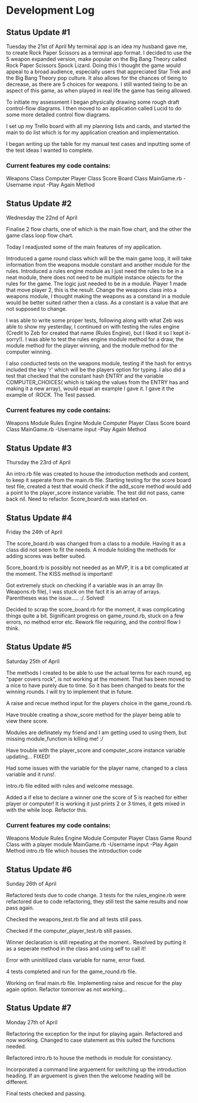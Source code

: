 # Development Log
## Status Update #1
Tuesday the 21st of April
My terminal app is an idea my husband gave me, to create Rock Paper Scissors as a terminal app format. I decided to use the 5 weapon expanded version, make popular on the Big Bang Theory called Rock Paper Scissors Spock Lizard. Doing this I thought the game would appeal to a broad audience, especially users that appreciated Star Trek and the Big Bang Theory pop culture. It also allows for the chances of tieing to decrease, as there are 5 choices for weapons. I still wanted tieing to be an aspect of this game, as when played in real life the game has tieing allowed.

To initiate my assessment I began physically drawing some rough draft control-flow diagrams. I then moved to an application called Lucid to do some more detailed control flow diagrams. 

I set up my Trello board with all my planning lists and cards, and started the main to do list which is for my application creation and implementation.

I began writing up the table for my manual test cases and inputting some of the test ideas I wanted to complete.


### Current features my code contains:
Weapons Class
Computer Player Class
Score Board Class
MainGame.rb
-Username input
-Play Again Method



## Status Update #2
Wednesday the 22nd of April

Finalise 2 flow charts, one of which is the main flow chart, and the other the game class loop flow chart.

Today I readjusted some of the main features of my application. 

Introduced a game round class which will be the main game loop, it will take information from the weapons module constant and another module for the rules.
Introduced a rules engine module as I just need the rules to be in a neat module, there does not need to be multiple instance objects for the rules for the game. The logic just needed to be in a module. Player 1 made that move player 2, this is the result. 
Change the weapons class into a weapons module, I thought making the weapons as a constand in a module would be better suited rather then a class. As a constant is a value that are not supposed to change. 

I was able to write some proper tests, following along with what Zeb was able to show my yesterday, I continued on with testing the rules engine (Credit to Zeb for created that name (Rules Engine), but I liked it so I kept it- sorry!). I was able to test the rules engine module method for a draw, the module method for the player winning, and the module method for the computer winning.

I also conducted tests on the weapons module, testing if the hash for entrys included the key 'r' which will be the players option for typing. I also did a test that checked that the constant hash ENTRY and the variable COMPUTER_CHOICES( which is taking the values from the ENTRY has and making it a new array), would equal an example I gave it. I gave it the example of :ROCK. The Test passed.

### Current features my code contains:
Weapons Module
Rules Engine Module
Computer Player Class
Score board Class
MainGame.rb
-Username input
-Play Again Method




## Status Update #3
Thursday the 23rd of April

An intro.rb file was created to house the introduction methods and content, to keep it seperate from the main.rb file. Starting testing for the score board test file, created a test that would check if the add_score method would add a point to the player_score instance variable. The test did not pass, came back nil. Need to refactor. Score_board.rb was started on.

## Status Update #4
Friday the 24th of April

The score_board.rb was changed from a class to a module. Having it as a class did not seem to fit the needs. A module holding the methods for adding scores was better suited.

Score_board.rb is possibly not needed as an MVP, it is a bit complicated at the moment. The KISS method is important!

Got extremely stuck on checking if a variable was in an array (In Weapons.rb file), I was stuck on the fact it is an array of arrays. Parentheses was the issue..... :/. Solved!

Decided to scrap the score_board.rb for the moment, it was complicating things quite a bit. Significant progress on game_round.rb, stuck on a few errors, no method error etc. Rework file requiring, and the control flow I think.

## Status Update #5
Saturday 25th of April

The methods I created to be able to use the actual terms for each round, eg "paper covers rock", is not working at the moment. That has been moved to a nice to have purely due to time. So it has been changed to beats for the winning rounds. I will try to implement that in future.

A raise and recue method input for the players choice in the game_round.rb.

Have trouble creating a show_score method for the player being able to view there score.

Modules are definately my friend and I am getting used to using them, but missing module_function is killing me! :/

Have trouble with the player_score and computer_score instance variable updating...
FIXED! 

Had some issues with the variable for the player name, changed to a class variable and it runs!.

intro.rb file edited with rules and welcome message.

Added a if else to declare a winner one the score of 5 is reached for either player or computer! It is working it just prints 2 or 3 times, it gets mixed in with the while loop. Refactor this.
### Current features my code contains:
Weapons Module
Rules Engine Module
Computer Player Class
Game Round Class with a player module
MainGame.rb
-Username input
-Play Again Method
intro.rb file which houses the introduction code


## Status Update #6
Sunday 26th of April

Refactored tests due to code change. 3 tests for the rules_engine.rb were refactored due to code refactoring, they still test the same results and now pass again. 

Checked the weapons_test.rb file and all tests still pass.

Checked if the computer_player_test.rb still passes. 

Winner declaration is still repeating at the moment.. Resolved by putting it as a seperate method in the class and using self to call it!

Error with uninitilized class variable for name, error fixed.

4 tests completed and run for the game_round.rb file.

Working on final main.rb file. Implementing raise and rescue for the play again option. Refactor tomorrow as not working...


## Status Update #7
Monday 27th of April

Refactoring the exception for the input for playing again. Refactored and now working. Changed to case statement as this suited the functions needed.

Refactored intro.rb to house the methods in module for consistancy.

Incorporated a command line arguement for switching up the introduction heading. If an arguement is given then the welcome heading will be different.

Final tests checked and passing.